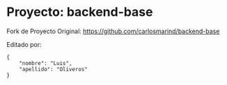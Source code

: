 # Proyecto: backend-base

Fork de Proyecto Original: https://github.com/carlosmarind/backend-base

Editado por:
```
{
    "nombre": "Luis",
    "apellido": "Oliveros"
}
```